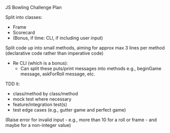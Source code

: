 JS Bowling Challenge Plan

Split into classes:
- Frame
- Scorecard
- (Bonus, if time: CLI, if including user input)

Split code up into small methods, aiming for approx max 3 lines per method (declarative code rather than imperative code)
- Re CLI (which is a bonus):
    - Can split these puts/print messages into methods e.g., beginGame message, askForRoll message, etc.

TDD it:
- class/method by class/method
- mock test where necessary
- feature/integration test(s)
- test edge cases (e.g., gutter game and perfect game)

(Raise error for invalid input - e.g., more than 10 for a roll or frame - and maybe for a non-integer value)